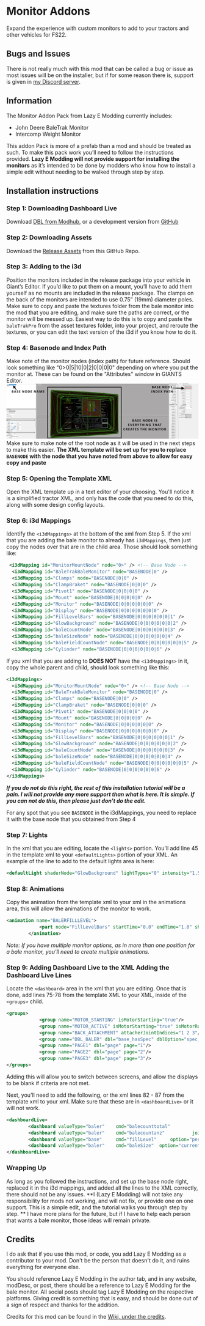# Monitor Addons
Expand the experience with custom monitors to add to your tractors and other vehicles for FS22. 

## Bugs and Issues
There is not really much with this mod that can be called a bug or issue as most issues will be on the installer, but if for some reason there is, support is given in [my Discord server](https://discord.gg/bZgCW7A). 
## Information

The Monitor Addon Pack from Lazy E Modding currently includes:
- John Deere BaleTrak Monitor
- Intercomp Weight Monitor

This addon Pack is more of a prefab than a mod and should be treated as such. To make this pack work you’ll need to follow the instructions provided. **Lazy E Modding will not provide support for installing the monitors** as it’s intended to be done by modders who know how to install a simple edit without needing to be walked through step by step. 

## Installation instructions
### Step 1: Downloading Dashboard Live
Download [DBL from Modhub](https://www.farming-simulator.com/mod.php?lang=en&country=us&mod_id=264698&title=fs2022), or a development version from [GitHub](https://github.com/jason0611/FS22_DashboardLive)
### Step 2: Downloading Assets
Download the [Release Assets]() from this GitHub Repo.
### Step 3: Adding to the i3d 
Position the monitors included in the release package into your vehicle in Giant’s Editor. If you’d like to put them on a mount, you’ll have to add them yourself as no mounts are included in the release package. The clamps on the back of the monitors are intended to use 0.75” (19mm) diameter poles. Make sure to copy and paste the textures folder from the bale monitor into the mod that you are editing, and make sure the paths are correct, or the monitor will be messed up. Easiest way to do this is to copy and paste the `baleTrakPro` from the asset textures folder, into your project, and reroute the textures, or you can edit the text version of the i3d if you know how to do it. 
### Step 4: Basenode and Index Path
Make note of the monitor nodes (index path) for future reference. Should look something like "0>0|5|10|0|2|0|0|0|0" depending on where you put the monitor at. These can be found on the "Attributes" window in GIANTS Editor. ![Screenshot of GIANTS Editor](https://github.com/Lazy-E-Modding/MonitorAddons/blob/a880b6b8155dd339d21798ea18c3de59da6320f1/Screenshot%202023-10-01%20111826.jpg) Make sure to make note of the root node as it will be used in the next steps to make this easier.
**The XML template will be set up for you to replace `BASENODE` with the node that you have noted from above to allow for easy copy and paste**
### Step 5: Opening the Template XML
Open the XML template up in a text editor of your choosing. You'll notice it is a simplified tractor XML, and only has the code that you need to do this, along with some design config layouts.
### Step 6: i3d Mappings
 Identify the `<i3dMappings>` at the bottom of the xml from Step 5. If the xml that you are adding the bale monitor to already has `i3dMappings`, then just copy the nodes over that are in the child area. Those should look something like: 
```xml
 <i3dMapping id="MonitorMountNode" node="0>" /> <!-- Base Node -->
  <i3dMapping id="BaleTrakBaleMonitor" node="BASENODE|0" />
  <i3dMapping id="Clamps" node="BASENODE|0|0" />
  <i3dMapping id="ClampBraket" node="BASENODE|0|0|0" />
  <i3dMapping id="Pivot1" node="BASENODE|0|0|0|0" />
  <i3dMapping id="Mount" node="BASENODE|0|0|0|0|0" />
  <i3dMapping id="Monitor" node="BASENODE|0|0|0|0|0|0" />
  <i3dMapping id="Display" node="BASENODE|0|0|0|0|0|0|0" />
  <i3dMapping id="FillLevelBars" node="BASENODE|0|0|0|0|0|0|1" />
  <i3dMapping id="GlowBackground" node="BASENODE|0|0|0|0|0|0|2" />
  <i3dMapping id="baleCountNode" node="BASENODE|0|0|0|0|0|0|3" />
  <i3dMapping id="baleSizeNode" node="BASENODE|0|0|0|0|0|0|4" />
  <i3dMapping id="baleFieldCountNode" node="BASENODE|0|0|0|0|0|0|5" />
  <i3dMapping id="Cylinder" node="BASENODE|0|0|0|0|0|0|6" />
```

If you xml that you are adding to **DOES NOT** have the `<i3dMappings>` in it, copy the whole parent and child, should look something like this: 
```xml
<i3dMappings>
  <i3dMapping id="MonitorMountNode" node="0>" /> <!-- Base Node -->
  <i3dMapping id="BaleTrakBaleMonitor" node="BASENODE|0" />
  <i3dMapping id="Clamps" node="BASENODE|0|0" />
  <i3dMapping id="ClampBraket" node="BASENODE|0|0|0" />
  <i3dMapping id="Pivot1" node="BASENODE|0|0|0|0" />
  <i3dMapping id="Mount" node="BASENODE|0|0|0|0|0" />
  <i3dMapping id="Monitor" node="BASENODE|0|0|0|0|0|0" />
  <i3dMapping id="Display" node="BASENODE|0|0|0|0|0|0|0" />
  <i3dMapping id="FillLevelBars" node="BASENODE|0|0|0|0|0|0|1" />
  <i3dMapping id="GlowBackground" node="BASENODE|0|0|0|0|0|0|2" />
  <i3dMapping id="baleCountNode" node="BASENODE|0|0|0|0|0|0|3" />
  <i3dMapping id="baleSizeNode" node="BASENODE|0|0|0|0|0|0|4" />
  <i3dMapping id="baleFieldCountNode" node="BASENODE|0|0|0|0|0|0|5" />
  <i3dMapping id="Cylinder" node="BASENODE|0|0|0|0|0|0|6" />
</i3dMappings>
```
_**If you do not do this right, the rest of this installation tutorial will be a pain. I will not provide any more support than what is here. It is simple. If you can not do this, then please just don't do the edit.**_

For any spot that you see `BASENODE` in the i3dMappings, you need to replace it with the base node that you obtained from Step 4

### Step 7: Lights
In the xml that you are editing, locate the `<lights>` portion. You'll add line 45 in the template xml to your `<defaultLights>` portion of your XML. An example of the line to add to the default lights area is here:
```xml
<defaultLight shaderNode="GlowBackground" lightTypes="0" intensity="1.5"/>
```

### Step 8: Animations
Copy the animation from the template xml to your xml in the animations area, this will allow the animations of the monitor to work. 
```xml
<animation name="BALERFILLLEVEL">
            <part node="FillLevelBars" startTime="0.0" endTime="1.0" shaderParameter="visibilityCutThreshold" shaderStartValues="1 0 0 0" shaderEndValues="0 0 0 0" />
        </animation>
```
_Note: If you have multiple monitor options, as in more than one position for a bale monitor, you'll need to create multiple animations._

### Step 9: Adding Dashboard Live to the XML Adding the Dashboard Live Lines

Locate the `<dashboard>` area in the xml that you are editing. Once that is done, add lines 75-78 from the template XML to your XML, inside of the `<groups>` child. 
```xml
<groups>
            <group name="MOTOR_STARTING" isMotorStarting="true"/>
            <group name="MOTOR_ACTIVE" isMotorStarting="true" isMotorRunning="true"/>
            <group name="BACK_ATTACHMENT" attacherJointIndices="1 2 3"/>
            <group name="DBL_BALER" dbl="base_hasSpec" dblOption="spec_baler" attacherJointIndices="1 2 3" />
            <group name="PAGE1" dbl="page" page="1"/>
            <group name="PAGE2" dbl="page" page="2"/>
            <group name="PAGE3" dbl="page" page="3"/>
</groups>
```
Adding this will allow you to switch between screens, and allow the displays to be blank if criteria are not met. 

Next, you'll need to add the following, or the xml lines 82 - 87 from the template xml to your xml. Make sure that these are in `<dashboardLive>` or it will not work. 
```xml
<dashboardLive>
        <dashboard valueType="baler" 	cmd="balecounttotal"	 		joints="1 2 3 "			displayType="TEXT" 			node="baleCountNode" 		groups="DBL_BALER MOTOR_ACTIVE PAGE1"		trailer="1"			textColor="0 0 0 1"		textSize="0.008"	textMask="000"	font="DIGIT"	textAlignment="RIGHT"/>
        <dashboard valueType="baler" 	cmd="balecountanz"	 		joints="1 2 3 "			displayType="TEXT" 			node="baleFieldCountNode" 		groups="DBL_BALER MOTOR_ACTIVE PAGE2"		trailer="1"			textColor="0 0 0 1"		textSize="0.008"	textMask="000"	font="DIGIT"	textAlignment="RIGHT"/>
        <dashboard valueType="base"		cmd="fillLevel"		option="percent"	partition="1"		joints="1 2 3"		displayType="ANIMATION" 	animName="BALERFILLLEVEL"		groups="MOTOR_ACTIVE DBL_BALER"	trailer="1"		minValueAnim="1"	maxValueAnim="100"	/>
        <dashboard valueType="baler" 	cmd="baleSize"	option="current"	joints="1 2 3 "			displayType="TEXT" 			node="baleSizeNode" 		groups="MOTOR_ACTIVE DBL_BALER PAGE3"	textColor="0 0 0 1"		textSize="0.008"	textMask="000 CM"	font="DIGIT"	textAlignment="RIGHT"/>
</dashboardLive>
```
  
### Wrapping Up
As long as you followed the instructions, and set up the base node right, replaced it in the i3d mappings, and added all the lines to the XML correctly, there should not be any issues. **I (Lazy E Modding) will not take any responsibility for mods not working, and will not fix, or provide one on one support. This is a simple edit, and the tutorial walks you through step by step. ** I have more plans for the future, but if I have to help each person that wants a bale monitor, those ideas will remain private. 

## Credits

I do ask that if you use this mod, or code, you add Lazy E Modding as a contributor to your mod. Don't be the person that doesn't do it, and ruins everything for everyone else. 

You should reference Lazy E Modding in the author tab, and in any website, modDesc, or post, there should be a reference to Lazy E Modding for the bale monitor. All social posts should tag Lazy E Modding on the respective platforms. Giving credit is something that is easy, and should be done out of a sign of respect and thanks for the addition. 

Credits for this mod can be found in the [Wiki, under the credits](https://github.com/Lazy-E-Modding/MonitorAddons/wiki/Credits).
